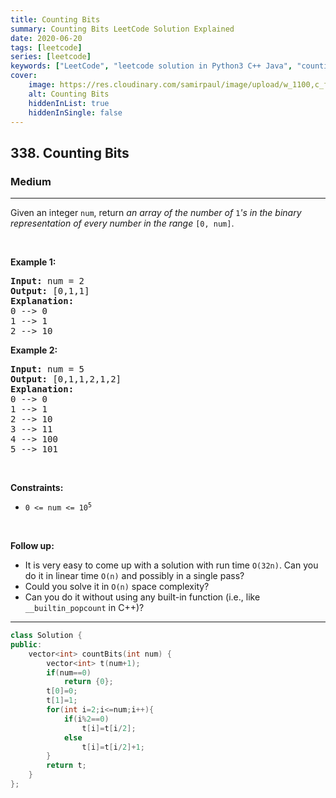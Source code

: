 ```yaml
---
title: Counting Bits
summary: Counting Bits LeetCode Solution Explained
date: 2020-06-20
tags: [leetcode]
series: [leetcode]
keywords: ["LeetCode", "leetcode solution in Python3 C++ Java", "counting-bits LeetCode Solution Explained"]
cover:
    image: https://res.cloudinary.com/samirpaul/image/upload/w_1100,c_fit,co_rgb:FFFFFF,l_text:Arial_75_bold:Counting Bits - Solution Explained/problem-solving.webp
    alt: Counting Bits
    hiddenInList: true
    hiddenInSingle: false
---
```



<h2>338. Counting Bits</h2><h3>Medium</h3><hr><div><p>Given an integer <code>num</code>, return <em>an array of the number of</em> <code>1</code><em>'s in the binary representation of every number in the range</em> <code>[0, num]</code>.</p>

<p>&nbsp;</p>
<p><strong>Example 1:</strong></p>

<pre><strong>Input:</strong> num = 2
<strong>Output:</strong> [0,1,1]
<strong>Explanation:</strong>
0 --&gt; 0
1 --&gt; 1
2 --&gt; 10
</pre>

<p><strong>Example 2:</strong></p>

<pre><strong>Input:</strong> num = 5
<strong>Output:</strong> [0,1,1,2,1,2]
<strong>Explanation:</strong>
0 --&gt; 0
1 --&gt; 1
2 --&gt; 10
3 --&gt; 11
4 --&gt; 100
5 --&gt; 101
</pre>

<p>&nbsp;</p>
<p><strong>Constraints:</strong></p>

<ul>
	<li><code>0 &lt;= num &lt;= 10<sup>5</sup></code></li>
</ul>

<p>&nbsp;</p>
<p><strong>Follow up:</strong></p>

<ul>
	<li>It is very easy to come up with a solution with run time <code>O(32n)</code>. Can you do it in linear time <code>O(n)</code> and possibly in a single pass?</li>
	<li>Could you solve it in <code>O(n)</code> space complexity?</li>
	<li>Can you do it without using any built-in function (i.e., like <code>__builtin_popcount</code> in C++)?</li>
</ul>
</div>

---




```cpp
class Solution {
public:
    vector<int> countBits(int num) {
        vector<int> t(num+1);
        if(num==0)
            return {0};
        t[0]=0;
        t[1]=1;
        for(int i=2;i<=num;i++){
            if(i%2==0)
                t[i]=t[i/2];
            else
                t[i]=t[i/2]+1;
        }
        return t;
    }
};
```

